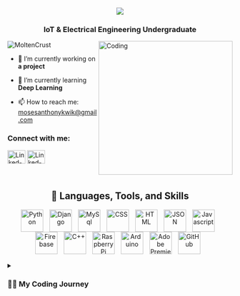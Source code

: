 <!--
**MoltenCrust/MoltenCrust** is a ✨ _special_ ✨ repository because its `README.md` (this file) appears on your GitHub profile.

Here are some ideas to get you started:

- 🔭 I’m currently working on ...
- 🌱 I’m currently learning ...
- 👯 I’m looking to collaborate on ...
- 🤔 I’m looking for help with ...
- 💬 Ask me about ...
- 📫 How to reach me: ...
- 😄 Pronouns: ...
- ⚡ Fun fact: ...
-->

<h1 align="center">
    <img src="https://readme-typing-svg.herokuapp.com/?font=Righteous&size=35&center=true&vCenter=true&width=500&height=70&duration=4000&lines=Hello+there!+👋;+I'm+Moses+Anthony+Kwik+😃;" />
</h1>

<h3 align="center">IoT & Electrical Engineering Undergraduate</h3>

<img align="right" alt="Coding" width="300" src="https://cdn.dribbble.com/users/69417/screenshots/3816920/dribbble_tele2.gif">

<div align="left">
   <img src="https://komarev.com/ghpvc/?username=MoltenCrust&label=Profile%20views&color=0e75b6&style=flat" alt="MoltenCrust"/>

   - 🔭 I’m currently working on **a project**
   
   - 🌱 I’m currently learning **Deep Learning**

   - 📫 How to reach me: mosesanthonykwik@gmail.com
</div>

<h3 align="left">Connect with me:</h3>
<p align="left">
<a href="https://www.linkedin.com/in/moses-anthony-kwik-716559244" target="blank"><img align="center" src="https://cdn.jsdelivr.net/gh/devicons/devicon@latest/icons/linkedin/linkedin-original.svg" alt="Linked-In" height="30" width="40" /></a>
<a href="https://www.instagram.com/moses.kwik153/" target="blank"><img align="center" src="https://raw.githubusercontent.com/rahuldkjain/github-profile-readme-generator/master/src/images/icons/Social/instagram.svg" alt="Linked-In" height="30" width="40" /></a>
</p>

<br/>

<h2 align="center">🧰 Languages, Tools, and Skills</h2>

<div align="center">
   <img align="center" alt="Python" width="50px" style="padding-right:10px;" src="https://cdn.jsdelivr.net/gh/devicons/devicon/icons/python/python-plain.svg" />
   <img align="center" alt="Django" width="50px" style="padding-right:10px;" src="https://cdn.jsdelivr.net/gh/devicons/devicon@latest/icons/django/django-plain.svg" />
   <img align="center" alt="MySql" width="50px" style="padding-right:10px;" src="https://cdn.jsdelivr.net/gh/devicons/devicon@latest/icons/mysql/mysql-original.svg" />
   <img align="center" alt="CSS" width="50px" style="padding-right:10px;" src="https://cdn.jsdelivr.net/gh/devicons/devicon/icons/css3/css3-plain.svg" />
   <img align="center" alt="HTML" width="50px" style="padding-right:10px;" src="https://cdn.jsdelivr.net/gh/devicons/devicon/icons/html5/html5-plain.svg" />
   <img align="center" alt="JSON" width="50px" style="padding-right:10px;" src="https://cdn.jsdelivr.net/gh/devicons/devicon@latest/icons/json/json-original.svg" />
   <img align="center" alt="Javascript" width="50px" style="padding-right:10px;" src="https://cdn.jsdelivr.net/gh/devicons/devicon@latest/icons/javascript/javascript-plain.svg" />
   <img align="center" alt="Firebase" width="50px" style="padding-right:10px;" src="https://cdn.jsdelivr.net/gh/devicons/devicon@latest/icons/firebase/firebase-plain-wordmark.svg" />
   <img align="center" alt="C++" width="50px" style="padding-right:10px;" src="https://cdn.jsdelivr.net/gh/devicons/devicon@latest/icons/cplusplus/cplusplus-original.svg" />
   <img align="center" alt="Raspberry Pi" width="50px" style="padding-right:10px;" src="https://cdn.jsdelivr.net/gh/devicons/devicon@latest/icons/raspberrypi/raspberrypi-original.svg" />
   <img align="center" alt="Arduino" width="50px" style="padding-right:10px;" src="https://cdn.jsdelivr.net/gh/devicons/devicon@latest/icons/arduino/arduino-original.svg" />
   <img align="center" alt="Adobe Premiere Pro" width="50px" style="padding-right:10px;" src="https://cdn.jsdelivr.net/gh/devicons/devicon@latest/icons/premierepro/premierepro-original.svg" />
   <img align="center" alt="GitHub" width="50px" style="padding-right:10px;" src="https://cdn.jsdelivr.net/gh/devicons/devicon@latest/icons/github/github-original.svg" />
   <br/>
</div>

<br/>

<details>
 <summary><h3>👨‍💻 My Coding Journey</h3></summary>
   Lorem ipsum dolor sit amet, consectetur adipiscing elit. Sed do eiusmod tempor incididunt ut labore et dolore magna aliqua. Ut enim ad minim veniam, quis nostrud exercitation ullamco laboris nisi ut aliquip ex ea commodo consequat. Duis aute irure dolor in reprehenderit in voluptate velit esse cillum dolore eu fugiat nulla pariatur. Excepteur sint occaecat cupidatat non proident, sunt in culpa qui officia deserunt mollit anim id est laborum.
